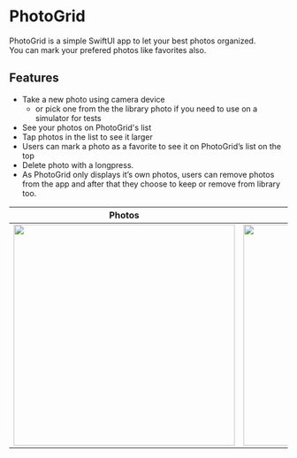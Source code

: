 # PhotoGrid

PhotoGrid is a simple SwiftUI app to let your best photos organized. <br/>
You can mark your prefered photos like favorites also.

## Features
  - Take a new photo using camera device 
    - or pick one from the the library photo if you need to use on a simulator for tests
  - See your photos on PhotoGrid's list
  - Tap photos in the list to see it larger
  - Users can mark a photo as a favorite to see it on PhotoGrid’s list on the top
  - Delete photo with a longpress. 
  - As PhotoGrid only displays it’s own photos, users can remove photos from the app and after that they choose to keep or remove from library too.


  Photos      |  Dark Mode  |  
:------------:|:-------------:
<img src="https://user-images.githubusercontent.com/29531/109706593-e946fb80-7b77-11eb-9960-b992611d20e2.png" width="400">|<img src="https://user-images.githubusercontent.com/29531/109711299-79d40a80-7b7d-11eb-8e97-2141dcb0ae63.png" width="400">
